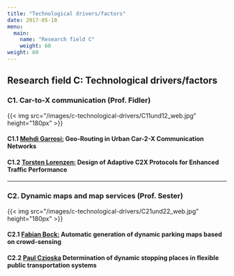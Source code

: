 ```yaml
---
title: "Technological drivers/factors"
date: 2017-05-18
menu:
  main:
    name: "Research field C"
    weight: 60
weight: 60
---
```


## Research field C: Technological drivers/factors

### C1. Car-to-X communication (Prof. Fidler)

{{< img src="/images/c-technological-drivers/C11und12_web.jpg" height="180px" >}}

#### C1.1 [Mehdi Garrosi:](.) Geo-Routing in Urban Car-2-X Communication Networks

#### C1.2 [Torsten Lorenzen:](.) Design of Adaptive C2X Protocols for Enhanced Traffic Performance

---

### C2. Dynamic maps and map services (Prof. Sester)

{{< img src="/images/c-technological-drivers/C21und22_web.jpg" height="180px" >}}

#### C2.1 [Fabian Bock:](.) Automatic generation of dynamic parking maps based on crowd-sensing

#### C2.2 [Paul Czioska](.) Determination of dynamic stopping places in flexible public transportation systems

